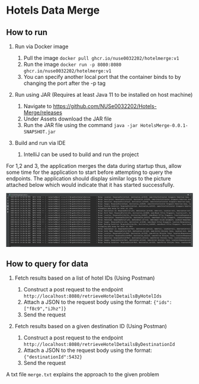# Hotels Data Merge

## How to run

1. Run via Docker image  
   1. Pull the image `docker pull ghcr.io/nuse0032202/hotelmerge:v1`
   2. Run the image `docker run -p 8080:8080 ghcr.io/nuse0032202/hotelmerge:v1`
   3. You can specify another local port that the container binds to by changing the port after the -p tag
    
2. Run using JAR (Requires at least Java 11 to be installed on host machine)  
   1. Navigate to https://github.com/NUSe0032202/Hotels-Merge/releases
   2. Under Assets download the JAR file
   3. Run the JAR file using the command `java -jar HotelsMerge-0.0.1-SNAPSHOT.jar`
    
3. Build and run via IDE
   1. IntelliJ can be used to build and run the project

For 1,2 and 3, the application merges the data during startup thus, allow some time for the application to start before
attempting to query the endpoints. The application should display similar logs to the picture attached below which would
indicate that it has started successfully.  

![program_run](src/main/resources/image/hotels_merge_run.png)
    
## How to query for data  

1. Fetch results based on a list of hotel IDs (Using Postman)  
   1. Construct a post request to the endpoint `http://localhost:8080/retrieveHotelDetailsByHotelIds`
   2. Attach a JSON to the request body using the format: `{"ids":["f8c9","iJhz"]}`
   3. Send the request
    
2. Fetch results based on a given destination ID (Using Postman)  
   1. Construct a post request to the endpoint `http://localhost:8080/retrieveHotelDetailsByDestinationId`
   2. Attach a JSON to the request body using the format: `{"destinationId":5432}`
   3. Send the request
   
A txt file `merge.txt` explains the approach to the given problem
